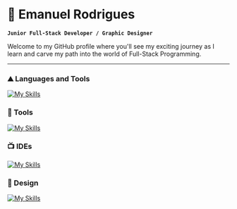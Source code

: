 # 🚀 Emanuel Rodrigues

**`Junior Full-Stack Developer / Graphic Designer`**

Welcome to my GitHub profile where you'll see my exciting journey as I learn and carve my path into the world of Full-Stack Programming.

---

### ⛰️ Languages and Tools 

[![My Skills](https://skillicons.dev/icons?i=java,js,html,css)](https://skillicons.dev)


### 🧰 Tools

[![My Skills](https://skillicons.dev/icons?i=spring,nodejs,jquery,bootstrap,mysql,git,maven,postman&theme=light)](https://skillicons.dev)

### 📺 IDEs

[![My Skills](https://skillicons.dev/icons?i=idea,vscode&theme=light)](https://skillicons.dev)

### 🎨 Design

[![My Skills](https://skillicons.dev/icons?i=ai,ps,sketchup,figma&theme=light)](https://skillicons.dev)
